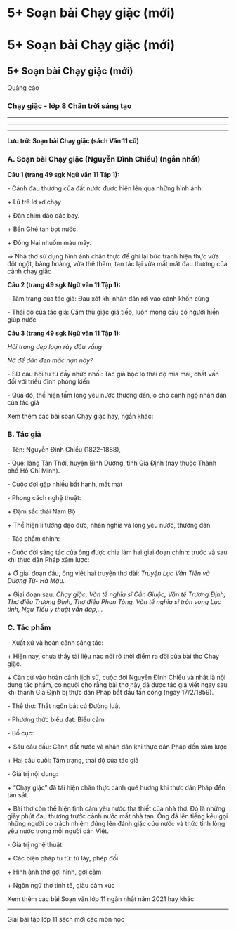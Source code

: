 # 5+ Soạn bài Chạy giặc (mới)

# 5+ Soạn bài Chạy giặc (mới)

## 5+ Soạn bài Chạy giặc (mới)

Quảng cáo

### Chạy giặc - lớp 8 Chân trời sáng tạo

* * *

* * *

* * *

**Lưu trữ: Soạn bài Chạy giặc (sách Văn 11 cũ)**

### **A. Soạn bài Chạy giặc (Nguyễn Đình Chiểu) (ngắn nhất)**

**Câu 1 (trang 49 sgk Ngữ văn 11 Tập 1):**

\- Cảnh đau thương của đất nước được hiện lên qua những hình ảnh: 

\+ Lũ trẻ lơ xơ chạy 

\+ Đàn chim dáo dác bay. 

\+ Bến Ghé tan bọt nước. 

\+ Đồng Nai nhuốm màu mây. 

=> Nhà thơ sử dụng hình ảnh chân thực để ghi lại bức tranh hiện thực vừa đột ngột, bàng hoàng, vừa thê thảm, tan tác lại vừa mất mát đau thương của cảnh chạy giặc 

**Câu 2 (trang 49 sgk Ngữ văn 11 Tập 1):**

\- Tâm trạng của tác giả: Đau xót khi nhân dân rơi vào cảnh khốn cùng 

\- Thái độ của tác giả: Căm thù giặc giá tiếp, luôn mong cầu có người hiền giúp nước 

**Câu 3 (trang 49 sgk Ngữ văn 11 Tập 1):**

_Hỏi trang dẹp loạn rày đâu vắng_

_Nỡ để dân đen mắc nạn này?_

\- SD câu hỏi tu từ đầy nhức nhối: Tác giả bộc lộ thái độ mỉa mai, chất vấn đối với triều đình phong kiến 

\- Qua đó, thể hiện tấm lòng yêu nước thương dân,lo cho cảnh ngộ nhân dân của tác giả 

Xem thêm các bài soạn Chạy giặc hay, ngắn khác:

### **B. Tác giả**

\- Tên: Nguyễn Đình Chiểu (1822-1888),

\- Quê: làng Tân Thới, huyện Bình Dương, tỉnh Gia Định (nay thuộc Thành phố Hồ Chí Minh).

\- Cuộc đời gặp nhiều bất hạnh, mất mát

\- Phong cách nghệ thuật:

\+ Đậm sắc thái Nam Bộ

\+ Thể hiện lí tưởng đạo đức, nhân nghĩa và lòng yêu nước, thương dân

\- Tác phẩm chính: 

\- Cuộc đời sáng tác của ông được chia làm hai giai đoạn chính: trước và sau khi thực dân Pháp xâm lược:

\+ Ở giai đoạn đầu, ông viết hai truyện thơ dài: _Truyện Lục Vân Tiên và Dương Từ- Hà Mậu._

\+ Giai đoạn sau: _Chạy giặc, Văn tế nghĩa sĩ Cần Giuộc, Văn tế Trương Định, Thơ điếu Trương Định, Thơ điếu Phan Tòng, Văn tế nghĩa sĩ trận vong Lục tỉnh, Ngư Tiều y thuật vấn đáp,..._

### **C. Tác phẩm**

\- Xuất xứ và hoàn cảnh sáng tác: 

\+ Hiện nay, chưa thấy tài liệu nào nói rõ thời điểm ra đời của bài thơ Chạy giặc.

\+ Căn cứ vào hoàn cảnh lịch sử, cuộc đời Nguyễn Đình Chiểu và nhất là nội dung tác phẩm, có người cho rằng bài thơ này đã được tác giả viết ngay sau khi thành Gia Định bị thực dân Pháp bắt đầu tấn công (ngày 17/2/1859).

\- Thể thơ: Thất ngôn bát cú Đường luật

\- Phương thức biểu đạt: Biểu cảm 

\- Bố cục: 

\+ Sáu câu đầu: Cảnh đất nước và nhân dân khi thực dân Pháp đến xâm lược

\+ Hai câu cuối: Tâm trạng, thái độ của tác giả

\- Giá trị nội dung: 

\+ “Chạy giặc” đã tái hiện chân thực cảnh quê hương khi thực dân Pháp đến tàn sát.

\+ Bài thơ còn thể hiện tình cảm yêu nước tha thiết của nhà thơ. Đó là những giây phút đau thương trước cảnh nước mất nhà tan. Ông đã lên tiếng kêu gọi những người có trách nhiệm đứng lên đánh giặc cứu nước và thức tỉnh lòng yêu nước trong mỗi người dân Việt.

\- Giá trị nghệ thuật: 

\+ Các biện pháp tu từ: từ láy, phép đối

\+ Hình ảnh thơ gợi hình, gợi cảm

\+ Ngôn ngữ thơ tinh tế, giàu cảm xúc

Xem thêm các bài Soạn văn lớp 11 ngắn nhất năm 2021 hay khác:

* * *

Giải bài tập lớp 11 sách mới các môn học
